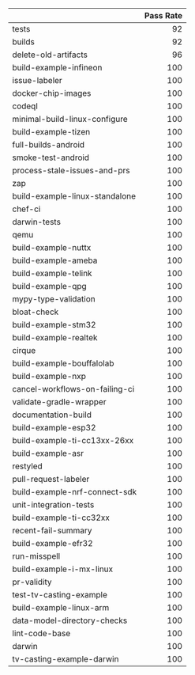 |                                |   Pass Rate |
|:-------------------------------|------------:|
| tests                          |          92 |
| builds                         |          92 |
| delete-old-artifacts           |          96 |
| build-example-infineon         |         100 |
| issue-labeler                  |         100 |
| docker-chip-images             |         100 |
| codeql                         |         100 |
| minimal-build-linux-configure  |         100 |
| build-example-tizen            |         100 |
| full-builds-android            |         100 |
| smoke-test-android             |         100 |
| process-stale-issues-and-prs   |         100 |
| zap                            |         100 |
| build-example-linux-standalone |         100 |
| chef-ci                        |         100 |
| darwin-tests                   |         100 |
| qemu                           |         100 |
| build-example-nuttx            |         100 |
| build-example-ameba            |         100 |
| build-example-telink           |         100 |
| build-example-qpg              |         100 |
| mypy-type-validation           |         100 |
| bloat-check                    |         100 |
| build-example-stm32            |         100 |
| build-example-realtek          |         100 |
| cirque                         |         100 |
| build-example-bouffalolab      |         100 |
| build-example-nxp              |         100 |
| cancel-workflows-on-failing-ci |         100 |
| validate-gradle-wrapper        |         100 |
| documentation-build            |         100 |
| build-example-esp32            |         100 |
| build-example-ti-cc13xx-26xx   |         100 |
| build-example-asr              |         100 |
| restyled                       |         100 |
| pull-request-labeler           |         100 |
| build-example-nrf-connect-sdk  |         100 |
| unit-integration-tests         |         100 |
| build-example-ti-cc32xx        |         100 |
| recent-fail-summary            |         100 |
| build-example-efr32            |         100 |
| run-misspell                   |         100 |
| build-example-i-mx-linux       |         100 |
| pr-validity                    |         100 |
| test-tv-casting-example        |         100 |
| build-example-linux-arm        |         100 |
| data-model-directory-checks    |         100 |
| lint-code-base                 |         100 |
| darwin                         |         100 |
| tv-casting-example-darwin      |         100 |